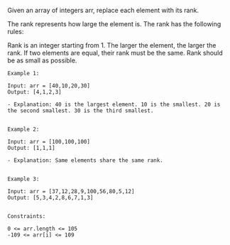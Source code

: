 Given an array of integers arr, replace each element with its rank.

The rank represents how large the element is. The rank has the following rules:

Rank is an integer starting from 1.
The larger the element, the larger the rank. If two elements are equal, their rank must be the same.
Rank should be as small as possible.

    Example 1:

    Input: arr = [40,10,20,30]
    Output: [4,1,2,3]

    - Explanation: 40 is the largest element. 10 is the smallest. 20 is the second smallest. 30 is the third smallest.


    Example 2:

    Input: arr = [100,100,100]
    Output: [1,1,1]

    - Explanation: Same elements share the same rank.


    Example 3:

    Input: arr = [37,12,28,9,100,56,80,5,12]
    Output: [5,3,4,2,8,6,7,1,3]


    Constraints:

    0 <= arr.length <= 105
    -109 <= arr[i] <= 109
